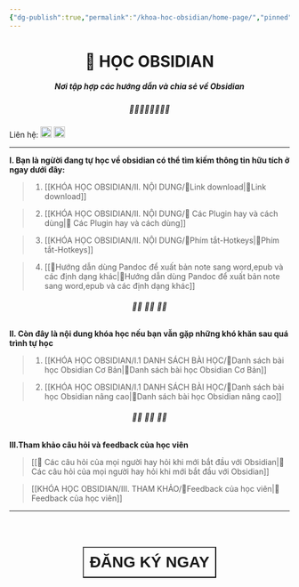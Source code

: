 ```yaml
---
{"dg-publish":true,"permalink":"/khoa-hoc-obsidian/home-page/","pinned":true,"tags":["gardenEntry"]}
---
```



# <center> 📝  **HỌC OBSIDIAN**   </center>
##### <center>Nơi tập hợp các hướng dẫn và chia sẻ về Obsidian</center>

##### <center> 🌱🌱🌱🌱🌱🌱🌱🌱</center>

Liên hệ:  [<img src="https://i.imgur.com/oMz9dgC.png" width="20">](https://www.facebook.com/hahtd3) [<img  src="https://i.imgur.com/f1EQ36e.png" width="20">](https://zalo.me/979988473)

----

**I. Bạn là ngừời đang tự học về obsidian có thể tìm kiếm thông tin hữu tích ở ngay dưới đây:**


>1. [[KHÓA HỌC OBSIDIAN/II. NỘI DUNG/🌟Link download\|🌟Link download]]
 
>2. [[KHÓA HỌC OBSIDIAN/II. NỘI DUNG/🌟 Các Plugin hay và cách dùng\|🌟 Các Plugin hay và cách dùng]]

>3. [[KHÓA HỌC OBSIDIAN/II. NỘI DUNG/🌟Phím tắt-Hotkeys\|🌟Phím tắt-Hotkeys]]

>4. [[🌟Hướng dẫn dùng Pandoc để xuất bản note sang word,epub và các định dạng khác\|🌟Hướng dẫn dùng Pandoc để xuất bản note sang word,epub và các định dạng khác]]

######  <center> 🌱🌱 🌱🌱 🌱🌱</center>
**II. Còn đây là nội dung khóa học nếu bạn vẫn gặp những khó khăn sau quá trình tự học**

>1. [[KHÓA HỌC OBSIDIAN/I.1 DANH SÁCH BÀI HỌC/🌟Danh sách bài học  Obsidian Cơ Bản\|🌟Danh sách bài học  Obsidian Cơ Bản]]

>2. [[KHÓA HỌC OBSIDIAN/I.1 DANH SÁCH BÀI HỌC/🌟Danh sách bài học Obsidian nâng cao\|🌟Danh sách bài học Obsidian nâng cao]]

 ######  <center> 🌱🌱 🌱🌱 🌱🌱</center>

**III.Tham khảo câu hỏi và feedback của học viên**

>[[🌟 Các câu hỏi của mọi người hay hỏi khi mới bắt đầu với Obsidian\|🌟 Các câu hỏi của mọi người hay hỏi khi mới bắt đầu với Obsidian]]

>[[KHÓA HỌC OBSIDIAN/III. THAM KHẢO/🌟Feedback của học viên\|🌟Feedback của học viên]]


------------------
<div style="display: flex; justify-content: center; cursor: pointer;"> <a href="https://forms.gle/vacXuNZZWXerFy6Q8" target="_blank"> <button style=" font-size: 28px; padding: 10px; height: fit-content; margin-top: 50px; background: var(--text-accent); font-weight: 600; color: var(--text-on-accent); "> ĐĂNG KÝ NGAY </button> </a> </div>
